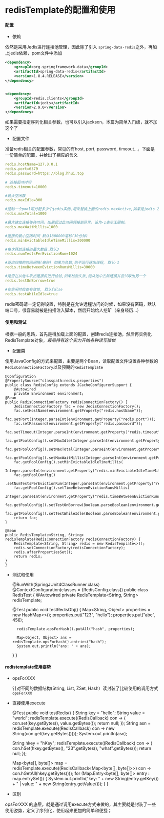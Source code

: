 # redisTemplate的配置和使用

#### 配置

- 依赖

依然是采用Jedis进行连接池管理，因此除了引入 `spring-data-redis`之外，再加上jedis依赖，pom文件中添加

```xml
<dependency>
    <groupId>org.springframework.data</groupId>
    <artifactId>spring-data-redis</artifactId>
    <version>1.8.4.RELEASE</version>
</dependency>


<dependency>
    <groupId>redis.clients</groupId>
    <artifactId>jedis</artifactId>
    <version>2.9.0</version>
</dependency>
```

如果需要指定序列化相关参数，也可以引入jackson，本篇为简单入门级，就不加这个了

- 配置文件

准备redis相关的配置参数，常见的有host, port, password, timeout...，下面是一份简单的配置，并给出了相应的含义

```yml
redis.hostName=127.0.0.1
redis.port=6379
redis.password=https://blog.hhui.top

# 连接超时时间
redis.timeout=10000

#最大空闲数
redis.maxIdle=300

#控制一个pool可分配多少个jedis实例,用来替换上面的redis.maxActive,如果是jedis 2.4以后用该属性
redis.maxTotal=1000

#最大建立连接等待时间。如果超过此时间将接到异常。设为-1表示无限制。
redis.maxWaitMillis=1000

#连接的最小空闲时间 默认1800000毫秒(30分钟)
redis.minEvictableIdleTimeMillis=300000

#每次释放连接的最大数目,默认3
redis.numTestsPerEvictionRun=1024

#逐出扫描的时间间隔(毫秒) 如果为负数,则不运行逐出线程, 默认-1
redis.timeBetweenEvictionRunsMillis=30000

#是否在从池中取出连接前进行检验,如果检验失败,则从池中去除连接并尝试取出另一个
redis.testOnBorrow=true

#在空闲时检查有效性, 默认false
redis.testWhileIdle=true
```

redis密码请一定记得设置，特别是在允许远程访问的时候，如果没有密码，默认端口号，很容易就被是扫描注入脚本，然后开始给人挖矿（亲身经历...）

#### 使用和测试

根据一般的思路，首先是得加载上面的配置，创建redis连接池，然后再实例化RedisTemplate对象，*最后持有这个实力开始各种读写操做*

- 配置类

使用JavaConfig的方式来配置，主要是两个Bean，读取配置文件设置各种参数的`RedisConnectionFactory`以及预期的`RedisTemplate`

    @Configuration
    @PropertySource("classpath:redis.properties")
    public class RedisConfig extends JCacheConfigurerSupport {
        @Autowired
        private Environment environment;
    @Bean
    public RedisConnectionFactory redisConnectionFactory() {
        JedisConnectionFactory fac = new JedisConnectionFactory();
        fac.setHostName(environment.getProperty("redis.hostName"));
        fac.setPort(Integer.parseInt(environment.getProperty("redis.port")));
        fac.setPassword(environment.getProperty("redis.password"));
        fac.setTimeout(Integer.parseInt(environment.getProperty("redis.timeout")));
        fac.getPoolConfig().setMaxIdle(Integer.parseInt(environment.getProperty("redis.maxIdle")));
        fac.getPoolConfig().setMaxTotal(Integer.parseInt(environment.getProperty("redis.maxTotal")));
        fac.getPoolConfig().setMaxWaitMillis(Integer.parseInt(environment.getProperty("redis.maxWaitMillis")));
        fac.getPoolConfig().setMinEvictableIdleTimeMillis(
                Integer.parseInt(environment.getProperty("redis.minEvictableIdleTimeMillis")));
        fac.getPoolConfig()
                .setNumTestsPerEvictionRun(Integer.parseInt(environment.getProperty("redis.numTestsPerEvictionRun")));
        fac.getPoolConfig().setTimeBetweenEvictionRunsMillis(
                Integer.parseInt(environment.getProperty("redis.timeBetweenEvictionRunsMillis")));
        fac.getPoolConfig().setTestOnBorrow(Boolean.parseBoolean(environment.getProperty("redis.testOnBorrow")));
        fac.getPoolConfig().setTestWhileIdle(Boolean.parseBoolean(environment.getProperty("redis.testWhileIdle")));
        return fac;
    }
     
    @Bean
    public RedisTemplate<String, String> redisTemplate(RedisConnectionFactory redisConnectionFactory) {
        RedisTemplate<String, String> redis = new RedisTemplate<>();
        redis.setConnectionFactory(redisConnectionFactory);
        redis.afterPropertiesSet();
        return redis;
    }
    }
- 测试和使用

    @RunWith(SpringJUnit4ClassRunner.class)
    @ContextConfiguration(classes = {RedisConfig.class})
    public class RedisTest {
    @Autowired
    private RedisTemplate<String, String> redisTemplate;
    
    @Test
    public void testRedisObj() {
        Map<String, Object> properties = new HashMap<>();
        properties.put("123", "hello");
        properties.put("abc", 456);
    
        redisTemplate.opsForHash().putAll("hash", properties);
    
        Map<Object, Object> ans = redisTemplate.opsForHash().entries("hash");
        System.out.println("ans: " + ans);
    }
    }
#### redistemplate使用姿势

- opsForXXX

  针对不同的数据结构(String, List, ZSet, Hash）读封装了比较使用的调用方式 `opsForXXX`

- 直接使用execute

    @Test
    public void testRedis() {
        String key = "hello";
        String value = "world";
        redisTemplate.execute((RedisCallback<Void>) con -> {
            con.set(key.getBytes(), value.getBytes());
            return null;
        });
    String asn = redisTemplate.execute((RedisCallback<String>) con -> new String(con.get(key.getBytes())));
    System.out.println(asn);

    String hkey = "hKey";
    redisTemplate.execute((RedisCallback<Void>) con -> {
        con.hSet(hkey.getBytes(), "23".getBytes(), "what".getBytes());
        return null;
    });
     
    Map<byte[], byte[]> map = redisTemplate.execute((RedisCallback<Map<byte[], byte[]>>) con -> con.hGetAll(hkey.getBytes()));
    for (Map.Entry<byte[], byte[]> entry : map.entrySet()) {
        System.out.println("key: " + new String(entry.getKey()) + " | value: " + new String(entry.getValue()));
    }
    }
- 区别

opsForXXX 的底层，就是通过调用execute方式来做的，其主要就是封装了一些使用姿势，定义了序列化，使用起来更加的简单和便捷；